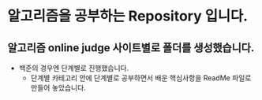 
알고리즘을 공부하는 Repository 입니다.
================================

알고리즘 online judge 사이트별로 폴더를 생성했습니다.
---------------------------------

* 백준의 경우엔 단계별로 진행했습니다.
    * 단계별 카테고리 안에 단계별로 공부하면서 배운 핵심사항을 ReadMe 파일로 만들어 놓았습니다.
    
